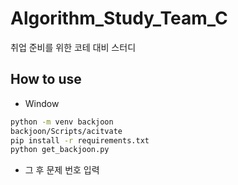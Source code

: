 # Algorithm_Study_Team_C

취업 준비를 위한 코테 대비 스터디


## How to use
* Window
```bash
python -m venv backjoon 
backjoon/Scripts/acitvate
pip install -r requirements.txt
python get_backjoon.py
```
* 그 후 문제 번호 입력
